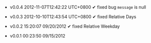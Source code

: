 * v0.0.4 2012-11-07T12:42:22 UTC+0800
  ✔ fixed bug `message` is null

* v0.0.3 2012-10-10T12:43:54 UTC+0800
  ✔ fixed Relative Days

* v0.0.2 15:20:07 09/20/2012
  ✔ fixed Relative Weekday

* v0.0.1 00:23:50 09/15/2012
